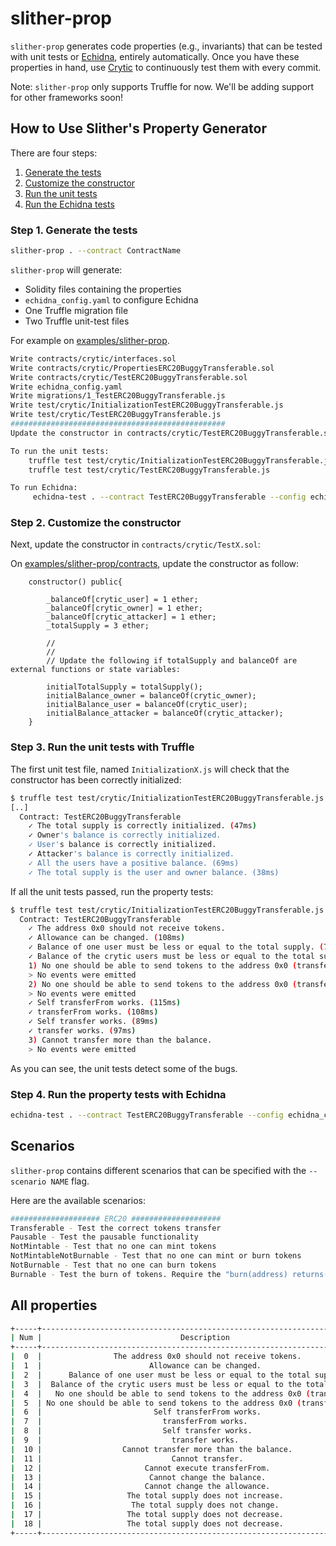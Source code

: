 # slither-prop

`slither-prop` generates code properties (e.g., invariants) that can be tested with unit tests or [Echidna](https://github.com/crytic/echidna/), entirely automatically. Once you have these properties in hand, use [Crytic](https://crytic.io/) to continuously test them with every commit.

Note: `slither-prop` only supports Truffle for now. We'll be adding support for other frameworks soon!

## How to Use Slither's Property Generator

There are four steps:

1. [Generate the tests](#step-1-generate-the-tests)
1. [Customize the constructor](#step-2-customize-the-constructor)
1. [Run the unit tests](#step-3-run-the-unit-tests-with-truffle)
1. [Run the Echidna tests](#step-4-run-the-property-tests-with-echidna)

### Step 1. Generate the tests

```sh
slither-prop . --contract ContractName
```

`slither-prop` will generate:

- Solidity files containing the properties
- `echidna_config.yaml` to configure Echidna
- One Truffle migration file
- Two Truffle unit-test files

For example on [examples/slither-prop](https://github.com/crytic/slither/tree/9623a2781faa4e7759f06d2e8c4adcd45078af69/examples/slither-prop).

```sh
Write contracts/crytic/interfaces.sol
Write contracts/crytic/PropertiesERC20BuggyTransferable.sol
Write contracts/crytic/TestERC20BuggyTransferable.sol
Write echidna_config.yaml
Write migrations/1_TestERC20BuggyTransferable.js
Write test/crytic/InitializationTestERC20BuggyTransferable.js
Write test/crytic/TestERC20BuggyTransferable.js
################################################
Update the constructor in contracts/crytic/TestERC20BuggyTransferable.sol

To run the unit tests:
	truffle test test/crytic/InitializationTestERC20BuggyTransferable.js
	truffle test test/crytic/TestERC20BuggyTransferable.js

To run Echidna:
	 echidna-test . --contract TestERC20BuggyTransferable --config echidna_config.yaml
```

### Step 2. Customize the constructor

Next, update the constructor in `contracts/crytic/TestX.sol`:

On [examples/slither-prop/contracts](https://github.com/crytic/slither/tree/9623a2781faa4e7759f06d2e8c4adcd45078af69/examples/slither-prop), update the constructor as follow:

```solidity
	constructor() public{

		_balanceOf[crytic_user] = 1 ether;
		_balanceOf[crytic_owner] = 1 ether;
		_balanceOf[crytic_attacker] = 1 ether;
		_totalSupply = 3 ether;

		//
		//
		// Update the following if totalSupply and balanceOf are external functions or state variables:

		initialTotalSupply = totalSupply();
		initialBalance_owner = balanceOf(crytic_owner);
		initialBalance_user = balanceOf(crytic_user);
		initialBalance_attacker = balanceOf(crytic_attacker);
	}
```

### Step 3. Run the unit tests with Truffle

The first unit test file, named `InitializationX.js` will check that the constructor has been correctly initialized:

```sh
$ truffle test test/crytic/InitializationTestERC20BuggyTransferable.js
[..]
  Contract: TestERC20BuggyTransferable
    ✓ The total supply is correctly initialized. (47ms)
    ✓ Owner's balance is correctly initialized.
    ✓ User's balance is correctly initialized.
    ✓ Attacker's balance is correctly initialized.
    ✓ All the users have a positive balance. (69ms)
    ✓ The total supply is the user and owner balance. (38ms)

```

If all the unit tests passed, run the property tests:

```sh
$ truffle test test/crytic/InitializationTestERC20BuggyTransferable.js
  Contract: TestERC20BuggyTransferable
    ✓ The address 0x0 should not receive tokens.
    ✓ Allowance can be changed. (108ms)
    ✓ Balance of one user must be less or equal to the total supply. (70ms)
    ✓ Balance of the crytic users must be less or equal to the total supply.
    1) No one should be able to send tokens to the address 0x0 (transfer).
    > No events were emitted
    2) No one should be able to send tokens to the address 0x0 (transferFrom).
    > No events were emitted
    ✓ Self transferFrom works. (115ms)
    ✓ transferFrom works. (108ms)
    ✓ Self transfer works. (89ms)
    ✓ transfer works. (97ms)
    3) Cannot transfer more than the balance.
    > No events were emitted

```

As you can see, the unit tests detect some of the bugs.

### Step 4. Run the property tests with Echidna

```sh
echidna-test . --contract TestERC20BuggyTransferable --config echidna_config.yaml
```

## Scenarios

`slither-prop` contains different scenarios that can be specified with the `--scenario NAME` flag.

Here are the available scenarios:

```sh
#################### ERC20 ####################
Transferable - Test the correct tokens transfer
Pausable - Test the pausable functionality
NotMintable - Test that no one can mint tokens
NotMintableNotBurnable - Test that no one can mint or burn tokens
NotBurnable - Test that no one can burn tokens
Burnable - Test the burn of tokens. Require the "burn(address) returns()" function
```

## All properties

```sh
+-----+-------------------------------------------------------------------------+------------------------+
| Num |                               Description                               |        Scenario        |
+-----+-------------------------------------------------------------------------+------------------------+
|  0  |                The address 0x0 should not receive tokens.               |      Transferable      |
|  1  |                        Allowance can be changed.                        |      Transferable      |
|  2  |      Balance of one user must be less or equal to the total supply.     |      Transferable      |
|  3  |  Balance of the crytic users must be less or equal to the total supply. |      Transferable      |
|  4  |   No one should be able to send tokens to the address 0x0 (transfer).   |      Transferable      |
|  5  | No one should be able to send tokens to the address 0x0 (transferFrom). |      Transferable      |
|  6  |                         Self transferFrom works.                        |      Transferable      |
|  7  |                           transferFrom works.                           |      Transferable      |
|  8  |                           Self transfer works.                          |      Transferable      |
|  9  |                             transfer works.                             |      Transferable      |
|  10 |                  Cannot transfer more than the balance.                 |      Transferable      |
|  11 |                             Cannot transfer.                            |        Pausable        |
|  12 |                       Cannot execute transferFrom.                      |        Pausable        |
|  13 |                        Cannot change the balance.                       |        Pausable        |
|  14 |                       Cannot change the allowance.                      |        Pausable        |
|  15 |                   The total supply does not increase.                   |      NotMintable       |
|  16 |                    The total supply does not change.                    | NotMintableNotBurnable |
|  17 |                   The total supply does not decrease.                   |      NotBurnable       |
|  18 |                   The total supply does not decrease.                   |        Burnable        |
+-----+-------------------------------------------------------------------------+------------------------+
```
